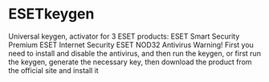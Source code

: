 # ESETkeygen
Universal keygen, activator for 3 ESET products:  ESET Smart Security Premium ESET Internet Security ESET NOD32 Antivirus
Warning! First you need to install and disable the antivirus, and then run the keygen, or first run the keygen, generate the necessary key, then download the product from the official site and install it

